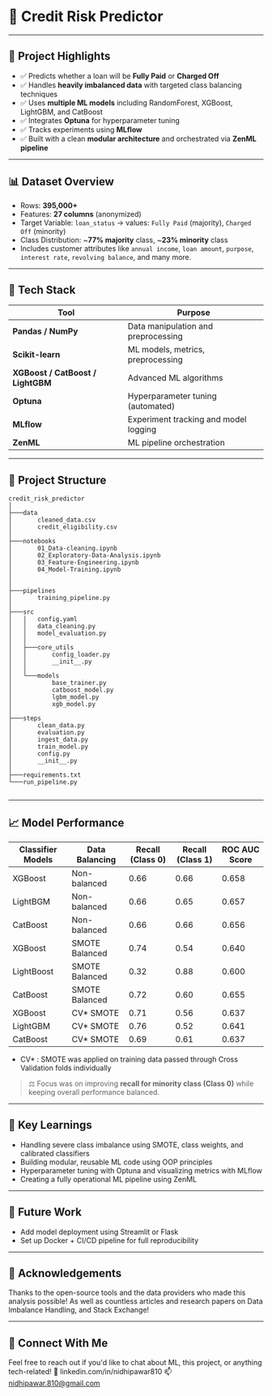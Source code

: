 # 🏦 Credit Risk Predictor
---

## 🚀 Project Highlights

- ✅ Predicts whether a loan will be **Fully Paid** or **Charged Off**
- ✅ Handles **heavily imbalanced data** with targeted class balancing techniques
- ✅ Uses **multiple ML models** including RandomForest, XGBoost, LightGBM, and CatBoost
- ✅ Integrates **Optuna** for hyperparameter tuning
- ✅ Tracks experiments using **MLflow**
- ✅ Built with a clean **modular architecture** and orchestrated via **ZenML pipeline**

---
 ## 📊 Dataset Overview

- Rows: **395,000+**
- Features: **27 columns** (anonymized)
- Target Variable: `loan_status` → values: `Fully Paid` (majority), `Charged Off` (minority)
- Class Distribution: ~**77% majority** class, ~**23% minority** class  
- Includes customer attributes like `annual income`, `loan amount`, `purpose`, `interest rate`, `revolving balance`, and many more.

---

## 🧰 Tech Stack

| Tool            | Purpose                               |
|-----------------|----------------------------------------|
| **Pandas / NumPy** | Data manipulation and preprocessing |
| **Scikit-learn** | ML models, metrics, preprocessing     |
| **XGBoost / CatBoost / LightGBM** | Advanced ML algorithms |
| **Optuna**       | Hyperparameter tuning (automated)     |
| **MLflow**       | Experiment tracking and model logging |
| **ZenML**        | ML pipeline orchestration             |

---

## 📁 Project Structure

```
credit_risk_predictor
│
├───data
│       cleaned_data.csv
│       credit_eligibility.csv
│
├───notebooks
│       01_Data-cleaning.ipynb
│       02_Exploratory-Data-Analysis.ipynb
│       03_Feature-Engineering.ipynb
│       04_Model-Training.ipynb
│       
│
├───pipelines
│       training_pipeline.py
│
├───src
│   │   config.yaml
│   │   data_cleaning.py
│   │   model_evaluation.py
│   │
│   ├───core_utils
│   │       config_loader.py
│   │       __init__.py
│   │
│   └───models
│           base_trainer.py
│           catboost_model.py
│           lgbm_model.py
│           xgb_model.py
│
├───steps
│       clean_data.py
│       evaluation.py
│       ingest_data.py
│       train_model.py
│       config.py
│       __init__.py
│
├───requirements.txt
└───run_pipeline.py        
        
```
---

## 📈 Model Performance

| Classifier Models            | Data Balancing | Recall (Class 0) | Recall (Class 1) | ROC AUC Score |
|------------------|----------------|------------------|------------------|---------------|
| XGBoost| Non-balanced   | 0.66            | 0.66            | 0.658         |
| LightBGM| Non-balanced           | 0.66             | 0.65             | 0.657          |    
| CatBoost | Non-balanced           | 0.66            | 0.66             | 0.656          |
| XGBoost | SMOTE Balanced  | 0.74             | 0.54             | 0.640         |
| LightBoost | SMOTE Balanced            | 0.32           | 0.88       | 0.600       |
| CatBoost| SMOTE Balanced            | 0.72            | 0.60        | 0.655        |
| XGBoost| CV* SMOTE          | 0.71             | 0.56             | 0.637         |
| LightGBM | CV* SMOTE          | 0.76            | 0.52            | 0.641         |
| CatBoost | CV* SMOTE           | 0.69            | 0.61             | 0.637         |

- CV* : SMOTE was applied on training data passed through Cross Validation folds individually
> ⚖️ Focus was on improving **recall for minority class (Class 0)** while keeping overall performance balanced.

---

## 🧠 Key Learnings

- Handling severe class imbalance using SMOTE, class weights, and calibrated classifiers
- Building modular, reusable ML code using OOP principles
- Hyperparameter tuning with Optuna and visualizing metrics with MLflow
- Creating a fully operational ML pipeline using ZenML

---

## 🚀 Future Work 

- Add model deployment using Streamlit or Flask
- Set up Docker + CI/CD pipeline for full reproducibility

--- 
## 🙌 Acknowledgements

Thanks to the open-source tools and the data providers who made this analysis possible! As well as countless articles and research papers on Data Imbalance Handling, and Stack Exchange!

--- 
## 🔗 Connect With Me

Feel free to reach out if you'd like to chat about ML, this project, or anything tech-related!
💼 linkedin.com/in/nidhipawar810 
📫 nidhipawar.810@gmail.com


























